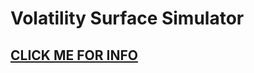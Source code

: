 # Volatility Surface Simulator
## [CLICK ME FOR INFO](https://leonwu4951.github.io/volatility-simulator/)
